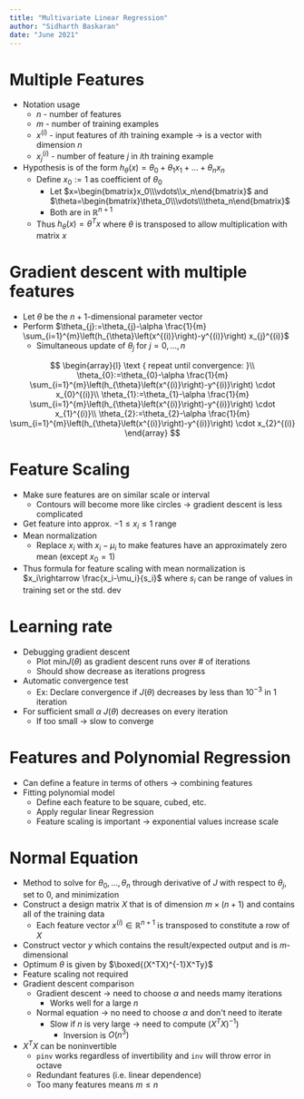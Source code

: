 ```yaml
---
title: "Multivariate Linear Regression"
author: "Sidharth Baskaran"
date: "June 2021"
---
```


# Multiple Features

* Notation usage
  * $n$ - number of features
  * $m$ - number of training examples
  * $x^{(i)}$ - input features of $i$th training example -> is a vector with dimension $n$
  * $x_j^{(i)}$ - number of feature $j$ in $i$th training example
* Hypothesis is of the form $h_\theta(x)=\theta_0+\theta_1x_1+\ldots +\theta_nx_n$
  * Define $x_0:=1$ as coefficient of $\theta_0$
    * Let $x=\begin{bmatrix}x_0\\\vdots\\x_n\end{bmatrix}$ and $\theta=\begin{bmatrix}\theta_0\\\vdots\\\theta_n\end{bmatrix}$
    * Both are in $\mathbb{R}^{n+1}$
  * Thus $h_\theta(x)=\theta^Tx$ where $\theta$ is transposed to allow multiplication with matrix $x$
  
# Gradient descent with multiple features

* Let $\theta$ be the $n+1$-dimensional parameter vector
* Perform $\theta_{j}:=\theta_{j}-\alpha \frac{1}{m} \sum_{i=1}^{m}\left(h_{\theta}\left(x^{(i)}\right)-y^{(i)}\right) x_{j}^{(i)}$
  * Simultaneous update of $\theta_j$ for $j=0,\ldots,n$

$$
\begin{array}{l}
\text { repeat until convergence: }\\
\theta_{0}:=\theta_{0}-\alpha \frac{1}{m} \sum_{i=1}^{m}\left(h_{\theta}\left(x^{(i)}\right)-y^{(i)}\right) \cdot x_{0}^{(i)}\\
\theta_{1}:=\theta_{1}-\alpha \frac{1}{m} \sum_{i=1}^{m}\left(h_{\theta}\left(x^{(i)}\right)-y^{(i)}\right) \cdot x_{1}^{(i)}\\
\theta_{2}:=\theta_{2}-\alpha \frac{1}{m} \sum_{i=1}^{m}\left(h_{\theta}\left(x^{(i)}\right)-y^{(i)}\right) \cdot x_{2}^{(i)}
\end{array}
$$

# Feature Scaling

* Make sure features are on similar scale or interval
  * Contours will become more like circles -> gradient descent is less complicated
* Get feature into approx. $-1\leq x_i\leq 1$ range
* Mean normalization
  * Replace $x_i$ with $x_i-\mu_i$ to make features have an approximately zero mean (except $x_0=1$)
* Thus formula for feature scaling with mean normalization is $x_i\rightarrow \frac{x_i-\mu_i}{s_i}$ where $s_i$ can be range of values in training set or the std. dev

# Learning rate

* Debugging gradient descent
  * Plot $\text{min}J(\theta)$ as gradient descent runs over # of iterations
  * Should show decrease as iterations progress
* Automatic convergence test
  * Ex: Declare convergence if $J(\theta)$ decreases by less than $10^{-3}$ in 1 iteration
* For sufficient small $\alpha$ $J(\theta)$ decreases on every iteration
  * If too small -> slow to converge
  
# Features and Polynomial Regression

* Can define a feature in terms of others -> combining features
* Fitting polynomial model
  * Define each feature to be square, cubed, etc.
  * Apply regular linear Regression
  * Feature scaling is important -> exponential values increase scale

# Normal Equation

* Method to solve for $\theta_0,\ldots,\theta_n$ through derivative of $J$ with respect to $\theta_j$, set to 0, and minimization
* Construct a design matrix $X$ that is of dimension $m\times (n+1)$ and contains all of the training data
  * Each feature vector $x^{(i)}\in \mathbb{R}^{n+1}$ is transposed to constitute a row of $X$
* Construct vector $y$ which contains the result/expected output and is $m$-dimensional
* Optimum $\theta$ is given by $\boxed{(X^TX)^{-1}X^Ty}$
* Feature scaling not required
* Gradient descent comparison
  * Gradient descent -> need to choose $\alpha$ and needs mamy iterations
    * Works well for a large $n$
  * Normal equation -> no need to choose $\alpha$ and don't need to iterate
    * Slow if $n$ is very large -> need to compute $(X^TX)^{-1})$
      * Inversion is $O(n^3)$
* $X^TX$ can be noninvertible
  * `pinv` works regardless of invertibility and `inv` will throw error in octave
  * Redundant features (i.e. linear dependence)
  * Too many features means $m\leq n$
